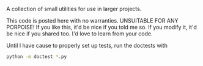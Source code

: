 A collection of small utilities for use in larger projects.

This code is posted here with no warranties. UNSUITABLE FOR ANY PORPOISE! If you like this, it'd be nice if you told me so. If you modify it, it'd be nice if you shared too. I'd love to learn from your code.

Until I have cause to properly set up tests, run the doctests with

```sh
python -m doctest *.py
```
